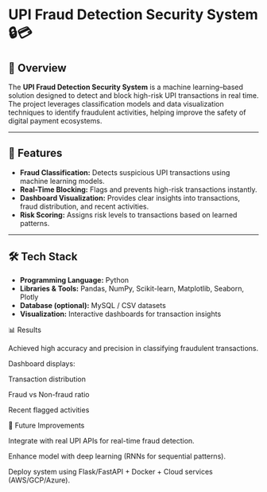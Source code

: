 # UPI Fraud Detection Security System 🔒💳

## 📌 Overview
The **UPI Fraud Detection Security System** is a machine learning–based solution designed to detect and block high-risk UPI transactions in real time.  
The project leverages classification models and data visualization techniques to identify fraudulent activities, helping improve the safety of digital payment ecosystems.

---

## 🚀 Features
- **Fraud Classification:** Detects suspicious UPI transactions using machine learning models.  
- **Real-Time Blocking:** Flags and prevents high-risk transactions instantly.  
- **Dashboard Visualization:** Provides clear insights into transactions, fraud distribution, and recent activities.  
- **Risk Scoring:** Assigns risk levels to transactions based on learned patterns.  

---

## 🛠️ Tech Stack
- **Programming Language:** Python  
- **Libraries & Tools:** Pandas, NumPy, Scikit-learn, Matplotlib, Seaborn, Plotly  
- **Database (optional):** MySQL / CSV datasets  
- **Visualization:** Interactive dashboards for transaction insights  

📊 Results

Achieved high accuracy and precision in classifying fraudulent transactions.

Dashboard displays:

Transaction distribution

Fraud vs Non-fraud ratio

Recent flagged activities

📌 Future Improvements

Integrate with real UPI APIs for real-time fraud detection.

Enhance model with deep learning (RNNs for sequential patterns).

Deploy system using Flask/FastAPI + Docker + Cloud services (AWS/GCP/Azure).

